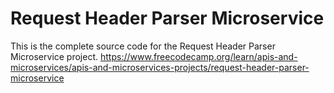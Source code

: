 # Request Header Parser Microservice

This is the complete source code for the Request Header Parser Microservice project.  https://www.freecodecamp.org/learn/apis-and-microservices/apis-and-microservices-projects/request-header-parser-microservice
